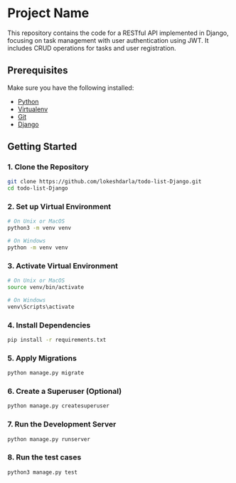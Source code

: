 
# Project Name

This repository contains the code for a RESTful API implemented in Django, focusing on task management with user authentication using JWT. It includes CRUD operations for tasks and user registration.

## Prerequisites

Make sure you have the following installed:

- [Python](https://www.python.org/downloads/)
- [Virtualenv](https://pypi.org/project/virtualenv/)
- [Git](https://git-scm.com/downloads/)
- [Django](https://www.djangoproject.com/)

## Getting Started

### 1. Clone the Repository

```bash
git clone https://github.com/lokeshdarla/todo-list-Django.git
cd todo-list-Django
```

### 2. Set up Virtual Environment

```bash
# On Unix or MacOS
python3 -m venv venv

# On Windows
python -m venv venv
```

### 3. Activate Virtual Environment

```bash
# On Unix or MacOS
source venv/bin/activate

# On Windows
venv\Scripts\activate
```

### 4. Install Dependencies

```bash
pip install -r requirements.txt
```

### 5. Apply Migrations

```bash
python manage.py migrate
```

### 6. Create a Superuser (Optional)

```bash
python manage.py createsuperuser
```

### 7. Run the Development Server

```bash
python manage.py runserver
```

### 8. Run the test cases

```bash
python3 manage.py test 
```
